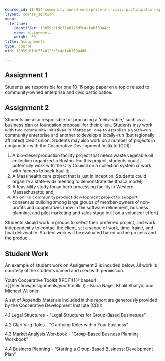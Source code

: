 ```yaml
---
course_id: 11-954-community-owned-enterprise-and-civic-participation-spring-2005
layout: course_section
menu:
  leftnav:
    identifier: 18859c6fdc7340123d5c4af4bf69a4dd
    name: Assignments
    weight: 50
title: Assignments
type: course
uid: 18859c6fdc7340123d5c4af4bf69a4dd

---
```


Assignment 1
------------

Students are responsible for one 10-15 page paper on a topic related to community-owned enterprise and civic participation.

Assignment 2
------------

Students are also responsible for producing a 'deliverable,' such as a business plan or foundation proposal, for their client. Students may work with two community initiatives in Mattapan: one to establish a youth-run community enterprise and another to develop a locally-run (but regionally affiliated) credit union. Students may also work on a number of projects in conjunction with the Cooperative Development Institute (CDI):

1.  A bio-diesel production facility project that needs waste vegetable oil collection organized in Boston. For this project, students could potentially work with the City Council on a collection system or work with farmers to back-haul it;
2.  A Mass health care project that is just in inception. Students could organize a state-wide meeting to demonstrate the Ithaca model;
3.  A feasibility study for an herb processing facility in Western Massachusetts; and,
4.  An online community product development project to support consensus building among large groups of member-owners of non-profits and cooperatives (now in the software refinement, business planning, and pilot marketing and sales stage built on a volunteer effort).

Students should work in groups to select their preferred project, and work independently to contact the client, set a scope of work, time-frame, and final deliverable. Student work will be evaluated based on the process and the product.

Student Work
------------

An example of student work on Assignment 2 is included below. All work is courtesy of the students named and used with permission.

Youth Cooperative Toolkit ([PDF]({{< baseurl >}}/sections/assignments/youthtoolkit)) - Kiara Nagel, Khalil Shahyd, and Michael Weisner

A set of Appendix Materials included in this report are generously provided by the Cooperative Development Institute (CDI):  
  
4.1 Legal Structures - "Legal Structures for Group-Based Businesses"

4.2 Clarifying Roles - "Clarifying Roles within Your Business"

4.3 Market Analysis Workbook - "Group-Based Business Planning Workbook"

4.4 Business Planning - "Starting a Group-Based Business: Development Plan"